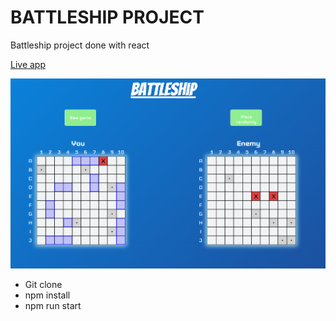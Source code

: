 # BATTLESHIP PROJECT

Battleship project done with react

[Live app](https://haksa6.github.io/battleship/)

![Screenshot](battleship.png)

- Git clone
- npm install
- npm run start
